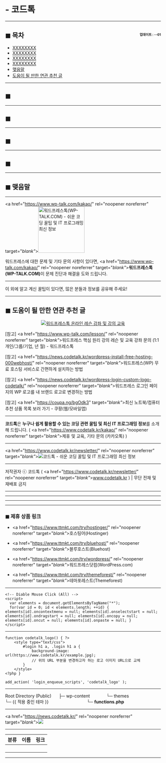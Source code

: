 # - 코드톡

<!-- <a name="index"></a> -->
***
## ◼︎ 목차 <span style="font-size:0.5em; float:right; padding:0.5em 0 0;"><i class="fas fa-clock"></i> 업데이트 : <span class="post-year"></span>-<span class="post-month-digits"></span>-01</span>

- [XXXXXXXX](#index-00)
- [XXXXXXXX](#index-01)
- [XXXXXXXX](#index-02)
- [XXXXXXXX](#index-03)
- [맺음말](#index-epilogue)
- [도움이 될 만한 연관 추천 글](#recommendation)

<!-- <a name="index-00"></a> -->
***
## ◼︎

<!-- <a name="index-01"></a> -->
***
## ◼︎

<!-- <a name="index-02"></a> -->
***
## ◼︎

<!-- <a name="index-03"></a> -->
***
## ◼︎

<!-- <a name="index-epilogue"></a> -->
***
## ◼︎ 맺음말

***
<a href="https://www.wp-talk.com/kakao/" rel="noopener noreferrer" target="_blank"_><img src="https://hellotblog.files.wordpress.com/2018/11/wptalk-logo-150x150.png" alt="워드프레스톡(WP-TALK.COM) - 쉬운 코딩 꿀팁 및 IT 프로그래밍 최신 정보" style="width:150px;"></a>

워드프레스에 대한 문제 및 기타 문의 사항이 있다면, <a href="https://www.wp-talk.com/kakao/" rel="noopener noreferrer" target="_blank"_>**워드프레스톡(WP-TALK.COM)**</a>이 문제 진단과 해결을 도와 드립니다.

***
이 외에 알고 계신 꿀팁이 있다면, 많은 분들과 정보를 공유해 주세요!

<!-- <a name="recommendation"></a> -->
***
## ◼︎ 도움이 될 만한 연관 추천 글

<center><a href="https://www.wp-talk.com/lesson/" rel="noopener noreferrer" target="_blank"_><img src="https://hellotblog.files.wordpress.com/2019/03/classroom-online-wptalk-00-800x500.png" style="max-width:100%;" alt="워드프레스톡 온라인 레슨 강좌 및 강의 교육"></a></center>

[참고] <a href="https://www.wp-talk.com/lesson/" rel="noopener noreferrer" target="_blank"_>워드프레스 핵심 원리 강의 레슨 및 교육 강좌 문의 (1:1개인/그룹/기업, <span class="post-year"></span>년 <span class="post-month"></span>월) - 워드프레스톡</a>

[참고] <a href="https://news.codetalk.kr/wordpress-install-free-hosting-000webhost/" rel="noopener noreferrer" target="_blank"_>워드프레스(WP) 무료 호스팅 서비스로 간편하게 설치하는 방법</a>

[참고] <a href="https://news.codetalk.kr/wordpress-login-custom-logo-codetalk/" rel="noopener noreferrer" target="_blank"_>워드프레스 로그인 페이지의 WP 로고를 내 브랜드 로고로 변경하는 방법</a>

[참고] <a href="https://coupa.ng/bgOdk3" target="_blank"_>최신 노트북/컴퓨터 추천 상품 목록 보러 가기 - 쿠팡(웹/모바일앱)</a>

***
**코드톡**은 **누구나 쉽게 활용할 수 있는 코딩 관련 꿀팁 및 최신 IT 프로그래밍 정보**를 소개해 드립니다. ( <a href="https://www.codetalk.kr/kakao/" rel="noopener noreferrer" target="_blank"_>제휴 및 교육, 기타 문의 (카카오톡)</a> )

***
<a href="https://www.codetalk.kr/newsletter/" rel="noopener noreferrer" target="_blank"_>![코드톡 - 쉬운 코딩 꿀팁 및 IT 프로그래밍 최신 정보](https://hellotblog.files.wordpress.com/2018/11/codetalk-logo-01-966x200.png#full)</a>

***
저작권자 ⓒ 코드톡 ( <a href="https://www.codetalk.kr/newsletter/" rel="noopener noreferrer" target="_blank"_>www.codetalk.kr</a> ) | 무단 전재 및 재배포 금지

***


***
***
<script type="text/javascript">
  var postdate = new Date();
  var post_y = document.getElementsByClassName("post-year");
  var post_m = document.getElementsByClassName("post-month");
  var post_mm = document.getElementsByClassName("post-month-digits");
  var i;
  for (i = 0; i < post_y.length; i++) {
    post_y[i].innerHTML = postdate.getFullYear();
  }
  for (i = 0; i < post_m.length; i++) {
    post_m[i].innerHTML = postdate.getMonth() + 1;
  }
  for (i = 0; i < post_mm.length; i++) {
    post_mm[i].innerHTML = ("0" + (postdate.getMonth() + 1)).slice(-2);
  }
</script>

***
### ◼︎ 제휴 상품 링크

- <a href="https://www.ttmkt.com/try/hostinger/" rel="noopener noreferrer" target="_blank"_>호스팅어(Hostinger)</a>

- <a href="https://www.ttmkt.com/try/bluehost/" rel="noopener noreferrer" target="_blank"_>블루호스트(Bluehost)</a>

- <a href="https://www.ttmkt.com/try/wordpress/" rel="noopener noreferrer" target="_blank"_>워드프레스닷컴(WordPress.com)</a>

- <a href="https://www.ttmkt.com/try/themeforest/" rel="noopener noreferrer" target="_blank"_>테마포레스트(Themeforest)</a>

***
```
<!-- Diable Mouse Click (All) -->
<script>
  var elements = document.getElementsByTagName("*");
  for(var id = 0; id < elements.length; ++id) { elements[id].oncontextmenu = null; elements[id].onselectstart = null; elements[id].ondragstart = null; elements[id].oncopy = null; elements[id].oncut = null; elements[id].onpaste = null; }
</script>

```
***

```
function codetalk_logo() { ?>
    <style type="text/css">
        #login h1 a, .login h1 a {
            background-image: url(https://www.codetalk.kr/example.jpg);
            // 위의 URL 부분을 변경하고자 하는 로고 이미지 URL으로 교체
        }
    </style>
<?php }

add_action( 'login_enqueue_scripts', 'codetalk_logo' );
```

***
Root Directory (Public)
<span style="margin-left:20px;"></span>├─ wp-content
<span style="margin-left:50px;"></span>└─ themes
<span style="margin-left:80px;"></span>└─ {{ 적용 중인 테마 }}
<span style="margin-left:120px;"></span>└─ **functions.php**

***
<a href="https://news.codetalk.kr/" rel="noopener noreferrer" target="_blank"_>![](https://hellotblog.files.wordpress.com/2018/11/codetalk-logo-round-01-150x150.png)</a>

***
|분류|이름|링크|
|:-:|:-:|:-:|
||||
||||
||||
||||

***
